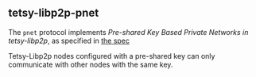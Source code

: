 ## tetsy-libp2p-pnet

The `pnet` protocol implements *Pre-shared Key Based Private Networks in tetsy-libp2p*,
as specified in [the spec](https://github.com/libp2p/specs/blob/master/pnet/Private-Networks-PSK-V1.md)

Tetsy-Libp2p nodes configured with a pre-shared key can only communicate with other nodes with
the same key.